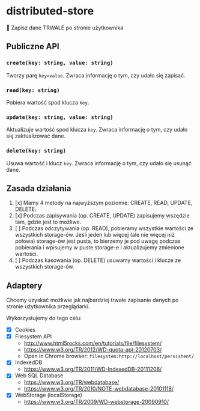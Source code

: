# distributed-store

:hammer: Zapisz dane TRWALE po stronie użytkownika

## Publiczne API

### `create(key: string, value: string)`

Tworzy parę `key=value`.
Zwraca informację o tym, czy udało się zapisać.

### `read(key: string)`

Pobiera wartość spod klucza `key`.

### `update(key: string, value: string)`

Aktualizuje wartość spod klucza `key`.
Zwraca informację o tym, czy udało się zaktualizować dane.

### `delete(key: string)`

Usuwa wartość i klucz `key`.
Zwraca informację o tym, czy udało się usunąć dane.

## Zasada działania

1. [x] Mamy 4 metody na najwyższym poziomie: CREATE, READ, UPDATE, DELETE.
2. [x] Podczas zapisywania (op. CREATE, UPDATE) zapisujemy wszędzie tam, gdzie jest to możliwe.
3. [ ] Podczas odczytywania (op. READ), pobieramy wszystkie wartości ze wszystkich storage-ów.
Jeśli jeden lub więcej (ale nie więcej niż połowa) storage-ów jest pusta,
to bierzemy je pod uwagę podczas pobierania i wpisujemy w puste storage-e
i aktualizujemy zmienione wartości.
4. [ ] Podczas kasowania (op. DELETE) usuwamy wartości i klucze ze wszystkich storage-ów.

## Adaptery

Chcemy uzyskać możliwie jak najbardziej trwałe zapisanie danych po stronie użytkownika przeglądarki.

Wykorzystujemy do tego celu:

* [x] Cookies
* [x] Filesystem API
    * http://www.html5rocks.com/en/tutorials/file/filesystem/
    * https://www.w3.org/TR/2012/WD-quota-api-20120703/
    * Open in Chrome browser: `filesystem:http://localhost/persistent/`
* [x] IndexedDB
    * https://www.w3.org/TR/2011/WD-IndexedDB-20111206/
* [x] Web SQL Database
    * https://www.w3.org/TR/webdatabase/
    * https://www.w3.org/TR/2010/NOTE-webdatabase-20101118/
* [x] WebStorage (localStorage)
    * https://www.w3.org/TR/2009/WD-webstorage-20090910/
